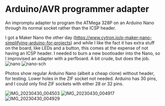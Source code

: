 # Arduino/AVR programmer adapter
An impromptu adapter to program the ATMega 328P on an Arduino Nano through its normal socket rather than the ICSP header.

I got a Maker Nano the other day (https://www.cytron.io/p-maker-nano-simplifying-arduino-for-projects) and while I like the fact it has extra stuff on the board, like LEDs and a button, this comes at the expense of not having an ICSP header. I needed to burn a new bootloader into the Nano, so I improvised an adapter with a perfboard. A bit crude, but does the job.
![nano](https://github.com/avlunen/avr_programmer_adapter/assets/11347973/ee464485-9bf4-480b-addf-e83fa3609ce2)
![nano-sch](https://github.com/avlunen/avr_programmer_adapter/assets/11347973/0b794087-a986-4da0-a198-335f76ea4eaa)

Photos show regular Arduino Nano (albeit a cheap clone) without header, for testing. Lower holes in the ZIF socket not needed. Arduino has 30 pins, and I could only find ZIF sockets with either 28 or 32 pins.

![IMG_20230430_004503](https://github.com/avlunen/avr_programmer_adapter/assets/11347973/57a349b3-73d6-48d7-978e-2f768dae7c58)
![IMG_20230430_004917](https://github.com/avlunen/avr_programmer_adapter/assets/11347973/08743f16-c672-447e-a9d6-18a19d3372ac)
![IMG_20230430_004929](https://github.com/avlunen/avr_programmer_adapter/assets/11347973/893a1b4c-1b97-4cf8-a2be-31b324b7f291)
